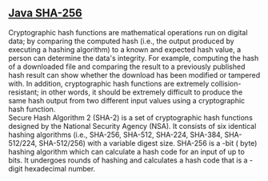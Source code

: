 ## **[Java SHA-256](https://www.hackerrank.com/challenges/sha-256)** 
Cryptographic hash functions are mathematical operations run on digital data; by comparing the computed hash (i.e., the output produced by executing a hashing algorithm) to a known and expected hash value, a person can determine the data's integrity. For example, computing the hash of a downloaded file and comparing the result to a previously published hash result can show whether the download has been modified or tampered with. In addition, cryptographic hash functions are extremely collision-resistant; in other words, it should be extremely difficult to produce the same hash output from two different input values using a cryptographic hash function.<br>Secure Hash Algorithm 2 (SHA-2) is a set of cryptographic hash functions designed by the National Security Agency (NSA). It consists of six identical hashing algorithms (i.e., SHA-256, SHA-512, SHA-224, SHA-384, SHA-512/224, SHA-512/256) with a variable digest size. SHA-256 is a -bit ( byte) hashing algorithm which can calculate a hash code for an input of up to bits. It undergoes rounds of hashing and calculates a hash code that is a -digit hexadecimal number.<br><br>